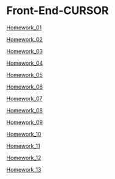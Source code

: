 # Front-End-CURSOR
<a href="https://radikmikhov.github.io/Front-End-CURSOR/Homework_01/HW1-Radik.html">Homework_01</a><br>

<a href="https://radikmikhov.github.io/Front-End-CURSOR/Homework_02/HW2-Radik.html">Homework_02</a><br>

<a href="https://radikmikhov.github.io/Front-End-CURSOR/Homework_03/HW3-Radik.html">Homework_03</a><br>

<a href="https://radikmikhov.github.io/Front-End-CURSOR/Homework_04/HW4-Radik.html">Homework_04</a><br>

<a href="https://radikmikhov.github.io/Front-End-CURSOR/Homework_05/HW5-Radik.html">Homework_05</a><br>

<a href="https://radikmikhov.github.io/Front-End-CURSOR/Homework_06/HW6-Radik.html">Homework_06</a><br>

<a href="https://radikmikhov.github.io/Front-End-CURSOR/Homework_07/HW7-Radik.html">Homework_07</a><br>

<a href="https://radikmikhov.github.io/Front-End-CURSOR/Homework_08/HW8-Radik.html">Homework_08</a><br>

<a href="https://radikmikhov.github.io/Front-End-CURSOR/Homework_09/HW9-Radik.html">Homework_09</a><br>

<a href="https://radikmikhov.github.io/Front-End-CURSOR/Homework_10/index.html">Homework_10</a><br>

<a href="https://radikmikhov.github.io/Front-End-CURSOR/Homework_11/HW11-Radik.html">Homework_11</a><br>

<a href="https://radikmikhov.github.io/Front-End-CURSOR/Homework_12/index.html">Homework_12</a><br>

<a href="https://radikmikhov.github.io/Front-End-CURSOR/Homework_13/HW13-Radik.html">Homework_13</a><br>
